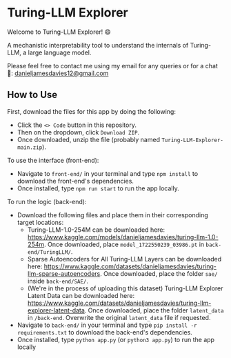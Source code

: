 # Turing-LLM Explorer

Welcome to Turing-LLM Explorer! 😄

A mechanistic interpretability tool to understand the internals of Turing-LLM, a large language model.

Please feel free to contact me using my email for any queries or for a chat 🙂: danieljamesdavies12@gmail.com

## How to Use

First, download the files for this app by doing the following:

-   Click the `<> Code` button in this repository.
-   Then on the dropdown, click `Download ZIP`.
-   Once downloaded, unzip the file (probably named `Turing-LLM-Explorer-main.zip`).

To use the interface (front-end):

-   Navigate to `front-end/` in your terminal and type `npm install` to download the front-end's dependencies.
-   Once installed, type `npm run start` to run the app locally.

To run the logic (back-end):

-   Download the following files and place them in their corresponding target locations:
    -   Turing-LLM-1.0-254M can be downloaded here: https://www.kaggle.com/models/danieljamesdavies/turing-llm-1.0-254m. Once downloaded, place `model_1722550239_03986.pt` in `back-end/TuringLLM/`.
    -   Sparse Autoencoders for All Turing-LLM Layers can be downloaded here: https://www.kaggle.com/datasets/danieljamesdavies/turing-llm-sparse-autoencoders. Once downloaded, place the folder `sae/` inside `back-end/SAE/`.
    -   (We're in the process of uploading this dataset) Turing-LLM Explorer Latent Data can be downloaded here: https://www.kaggle.com/datasets/danieljamesdavies/turing-llm-explorer-latent-data. Once downloaded, place the folder `latent_data` in `/back-end`. Overwrite the original `latent_data` file if requested.
-   Navigate to `back-end/` in your terminal and type `pip install -r requirements.txt` to download the back-end's dependencies.
-   Once installed, type `python app.py` (or `python3 app.py`) to run the app locally
